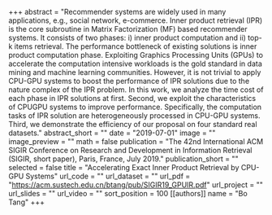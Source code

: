 +++
abstract = "Recommender systems are widely used in many applications, e.g., social network, e-commerce. Inner product retrieval (IPR) is the core subroutine in Matrix Factorization (MF) based recommender systems. It consists of two phases: i) inner product computation and ii) top-k items retrieval. The performance bottleneck of existing solutions is inner product computation phase. Exploiting Graphics Processing Units (GPUs) to accelerate the computation intensive workloads is the gold standard in data mining and machine learning communities. However, it is not trivial to apply CPU-GPU systems to boost the performance of IPR solutions due to the nature complex of the IPR problem. In this work, we analyze the time cost of each phase in IPR solutions at first. Second, we exploit the characteristics of CPUGPU systems to improve performance. Specifically, the computation tasks of IPR solution are heterogeneously processed in CPU-GPU systems. Third, we demonstrate the efficiency of our proposal on four standard real datasets."
abstract_short = ""
date = "2019-07-01"
image = ""
image_preview = ""
math = false
publication = "The 42nd International ACM SIGIR Conference on Research and Development in Information Retrieval (SIGIR, short paper), Paris, France, July 2019."
publication_short = ""
selected = false
title = "Accelerating Exact Inner Product Retrieval by CPU-GPU Systems"
url_code = ""
url_dataset = ""
url_pdf = "https://acm.sustech.edu.cn/btang/pub/SIGIR19_GPUIR.pdf"
url_project = ""
url_slides = ""
url_video = ""
sort_position = 100
[[authors]]
    name = "Bo Tang"
+++
